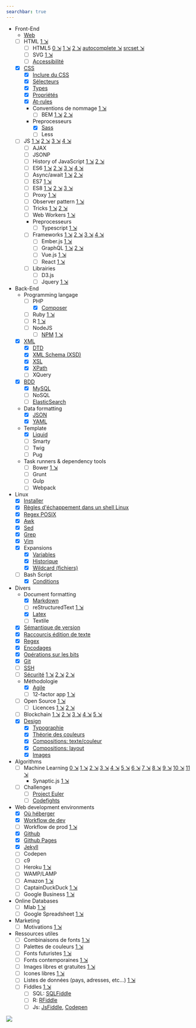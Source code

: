 ```yaml
---
searchbar: true
---
```


- Front-End
  - [Web](web.md)
  - [ ] HTML [1 &#x21F2;](http://pierre-giraud.com/html-css/cours-complet/cours-html-css-presentation.php)
    - [ ] HTML5 [0 &#x21F2;](https://bitsofco.de/whats-new-in-html-5-2/) [1 &#x21F2;](https://medium.com/level-up-web/the-mega-html5-cheatsheet-e8c479b1c521) [2 &#x21F2;](https://www.catswhocode.com/blog/html5-code-snippets-to-take-your-website-to-the-next-level) [autocomplete &#x21F2;](https://davidwalsh.name/datalist) [srcset &#x21F2;](https://medium.freecodecamp.org/a-guide-to-responsive-images-with-ready-to-use-templates-c400bd65c433)
    - [ ] SVG [1 &#x21F2;](https://www.sarasoueidan.com/blog/css-svg-clipping/)
    - [ ] [Accessibilité](accessibilite.md)
  - [x] [CSS](css.md)
    - [x] [Inclure du CSS](css-include.md)
    - [x] [Sélecteurs](css-selecteurs.md)
    - [x] [Types](css-types.md)
    - [x] [Propriétés](css-proprietes.md)
    - [x] [At-rules](css-atrules.md)
    - Conventions de nommage [1 &#x21F2;](https://medium.freecodecamp.org/css-naming-conventions-that-will-save-you-hours-of-debugging-35cea737d849)
      - [ ] BEM [1 &#x21F2;](https://blog.elpassion.com/reasons-to-use-bem-a88738317753) [2 &#x21F2;](https://medium.com/mr-frontend-community/how-to-write-better-css-with-bem-40f492a26192)
    - Preprocesseurs
      - [x] [Sass](sass.md)
      - [ ] Less
  - [ ] JS [1 &#x21F2;](https://medium.com/javascript-scene/top-javascript-frameworks-topics-to-learn-in-2017-700a397b711) [2 &#x21F2;](http://www.aliasdmc.fr/coursjavas/) [3 &#x21F2;](https://medium.freecodecamp.org/the-definitive-javascript-handbook-for-a-developer-interview-44ffc6aeb54e) [4 &#x21F2;](https://blog.logrocket.com/interesting-ecmascript-2017-proposals-163b787cf27c)
    - [ ] AJAX
    - [ ] JSONP
    - [ ] History of JavaScript [1 &#x21F2;](https://medium.freecodecamp.org/ecmascript-tc39-and-the-history-of-javascript-26067498feb9) [2 &#x21F2;](https://closebrace.com/articles/2017-09-11/a-brief-incomplete-history-of-javascript)
    - [ ] ES6 [1 &#x21F2;](https://blog.pragmatists.com/top-10-es6-features-by-example-80ac878794bb) [2 &#x21F2;](https://github.com/mbeaudru/modern-js-cheatsheet) [3 &#x21F2;](https://medium.com/@reasoncode/javascript-es6-exploring-the-new-built-in-methods-b62583b0a8e6) [4 &#x21F2;](https://github.com/jedrichards/es6)
    - [ ] Async/await [1 &#x21F2;](https://medium.freecodecamp.org/oh-yes-async-await-f54e5a079fc1) [2 &#x21F2;](https://www.toptal.com/javascript/asynchronous-javascript-async-await-tutorial)
    - [ ] ES7 [1 &#x21F2;](https://medium.freecodecamp.org/ecmascript-2016-es7-features-86903c5cab70)
    - [ ] ES8 [1 &#x21F2;](https://medium.freecodecamp.org/es8-the-new-features-of-javascript-7506210a1a22) [2 &#x21F2;](https://hackernoon.com/es8-was-released-and-here-are-its-main-new-features-ee9c394adf66) [3 &#x21F2;](https://davidwalsh.name/es7-es8-features)
    - [ ] Proxy [1 &#x21F2;](https://medium.com/dailyjs/how-to-use-javascript-proxies-for-fun-and-profit-365579d4a9f8)
    - [ ] Observer pattern [1 &#x21F2;](https://pawelgrzybek.com/the-observer-pattern-in-javascript-explained/)
    - [ ] Tricks [1 &#x21F2;](https://medium.freecodecamp.org/high-performance-apps-multiplexing-debouncing-system-fonts-and-other-tricks-37c6fd3d7b2d) [2 &#x21F2;](https://air.ghost.io/js-things-i-never-knew-existed/)
    - [ ] Web Workers [1 &#x21F2;](https://medium.freecodecamp.org/how-web-workers-can-help-with-consistent-asynchronous-tasks-in-javascript-cd6d728fa4ee) 
    - Preprocesseurs
      - [ ] Typescript [1 &#x21F2;](https://auth0.com/blog/typescript-practical-introduction/)
    - [ ] Frameworks [1 &#x21F2;](https://medium.freecodecamp.org/a-path-for-you-to-learn-analytics-and-data-skills-bd48ccde7325) [2 &#x21F2;](https://www.npmjs.com/npm/the-state-of-javascript-frameworks-2017-part-3-back-end-frameworks?utm_content=buffer30d2a&utm_medium=social&utm_source=twitter.com&utm_campaign=buffer) [3 &#x21F2;](https://stackoverflow.blog/2018/01/11/brutal-lifecycle-javascript-frameworks/) [4 &#x21F2;](https://javascriptreport.com/the-ultimate-guide-to-javascript-frameworks/)
      - [ ] Ember.js [1 &#x21F2;](https://www.sitepoint.com/ember-js-perfect-framework-web-applications/)
      - [ ] GraphQL [1 &#x21F2;](https://blog.pusher.com/getting-up-and-running-with-graphql/) [2 &#x21F2;](https://www.howtographql.com/?v1)
      - [ ] Vue.js [1 &#x21F2;](https://t.co/jwVzx7gywA)
      - [ ] React [1 &#x21F2;](https://blog.kentcdodds.com/learn-react-fundamentals-and-advanced-patterns-eac90341c9db)
    - [ ] Librairies
      - [ ] D3.js
      - [ ] Jquery [1 &#x21F2;](https://remysharp.com/2017/12/15/is-jquery-still-relevant)

- Back-End
  - Programming langage
    - [ ] PHP
      - [x] [Composer](composer.md)
    - [ ] Ruby [1 &#x21F2;](https://medium.freecodecamp.org/learning-ruby-from-zero-to-hero-90ad4eecc82d)
    - [ ] R [1 &#x21F2;](https://www.datacamp.com/)
    - [ ] NodeJS
      - [ ] [NPM](npm.md) [1 &#x21F2;](http://blog.npmjs.org/post/168978377570/new-package-moniker-rules)
  - [x] [XML](xml.md)
    - [x] [DTD](xml-dtd.md)
    - [x] [XML Schema (XSD)](xml-schema.md)
    - [x] [XSL](xml-xsl.md)
    - [x] [XPath](xml-xpath.md)
    - [ ] XQuery
  - [x] [BDD](bdd.md)
    - [x] [MySQL](mysql.md)
    - [ ] NoSQL
    - [ ] [ElasticSearch](elasticsearch.md)
  - Data formatting
    - [x] [JSON](json.md)
    - [x] [YAML](yaml.md)
  - Template
    - [x] [Liquid](liquid.md)
    - [ ] Smarty
    - [ ] Twig
    - [ ] Pug
  - Task runners & dependency tools
    - [ ] Bower [1 &#x21F2;](https://www.alsacreations.com/tuto/lire/1609-bower-pour-les-nuls.html)
    - [ ] Grunt
    - [ ] Gulp
    - [ ] Webpack

- Linux
  - [x] [Installer](linux-install.md)
  - [x] [Règles d'échappement dans un shell Linux](echap-shell.md)
  - [x] [Regex POSIX](regex-posix.md)
  - [x] [Awk](awk.md)
  - [x] [Sed](sed.md)
  - [x] [Grep](grep.md)
  - [x] [Vim](vim.md)
  - [x] Expansions
    - [x] [Variables](variable-shell.md)
    - [x] [Historique](historique-shell.md)
    - [x] [Wildcard (fichiers)](wildcard.md)
  - [ ] Bash Script
    - [x] [Conditions](conditions-shell.md)

- Divers
  - Document formatting 
    - [x] [Markdown](gfm.md)
    - [ ] reStructuredText [1 &#x21F2;](http://docutils.sourceforge.net/docs/user/rst/cheatsheet.txt)
    - [x] [Latex](latex.md)
    - [ ] Textile
  - [x] [Sémantique de version](semver.md)
  - [x] [Raccourcis édition de texte](text-editing.md)
  - [x] [Regex](regex.md)
  - [x] [Encodages](encodages.md)
  - [x] [Opérations sur les bits](bitwise-operations.md)
  - [x] [Git](git.md)
  - [ ] [SSH](ssh.md)
  - [ ] [Sécurité](securite.md) [1 &#x21F2;](https://medium.freecodecamp.org/https-explained-with-carrier-pigeons-7029d2193351?utm_content=buffer1f715&utm_medium=social&utm_source=twitter.com&utm_campaign=buffer) [2 &#x21F2;](https://medium.freecodecamp.org/openssl-command-cheatsheet-b441be1e8c4a) [2 &#x21F2;](https://medium.freecodecamp.org/how-to-get-https-working-on-your-local-development-environment-in-5-minutes-7af615770eec)
  - Méthodologie
    - [x] [Agile](agile.md)
    - [ ] 12-factor app [1 &#x21F2;](https://12factor.net/fr/)
  - [ ] Open Source [1 &#x21F2;](https://opensource.guide/)
    - [ ] Licences [1 &#x21F2;](https://medium.freecodecamp.org/how-open-source-licenses-work-and-how-to-add-them-to-your-projects-34310c3cf94) [2 &#x21F2;](https://spdx.org/licenses)
  - [ ] Blockchain [1 &#x21F2;](https://medium.freecodecamp.org/bitcoin-flipping-the-coin-a060df19d20d) [2 &#x21F2;](https://blockchaindemo.io/) [3 &#x21F2;](https://github.com/igorbarinov/awesome-blockchain) [4 &#x21F2;](https://medium.freecodecamp.org/how-does-bitcoin-work-i-built-an-app-to-show-you-f9fcd50bdd0d) [5 &#x21F2;](https://medium.freecodecamp.org/the-authoritative-guide-to-blockchain-development-855ab65b58bc)
  - [x] [Design](design.md)
    - [x] [Typographie](design-typographie.md)
    - [x] [Théorie des couleurs](design-couleur.md)
    - [x] [Compositions: texte/couleur](design-couleur-2.md)
    - [x] [Compositions: layout](design-layout.md)
    - [x] [Images](design-image.md)

- Algorithms
  - [ ] Machine Learning [0 &#x21F2;](https://medium.freecodecamp.org/you-need-these-cheat-sheets-if-youre-tackling-machine-learning-algorithms-45da5743888e) [1 &#x21F2;](https://medium.freecodecamp.org/every-single-machine-learning-course-on-the-internet-ranked-by-your-reviews-3c4a7b8026c0) [2 &#x21F2;](https://medium.freecodecamp.org/deep-learning-for-developers-tools-you-can-use-to-code-neural-networks-on-day-1-34c4435ae6b) [3 &#x21F2;](https://startupsventurecapital.com/essential-cheat-sheets-for-machine-learning-and-deep-learning-researchers-efb6a8ebd2e5) [4 &#x21F2;](https://blog.statsbot.co/deep-learning-achievements-4c563e034257) [5 &#x21F2;](https://medium.freecodecamp.org/a-path-for-you-to-learn-analytics-and-data-skills-bd48ccde7325) [6 &#x21F2;](https://medium.freecodecamp.org/build-a-flexible-neural-network-with-backpropagation-in-python-acffeb7846d0) [7 &#x21F2;](https://medium.freecodecamp.org/a-path-for-you-to-learn-analytics-and-data-skills-bd48ccde7325) [8 &#x21F2;](https://medium.freecodecamp.org/how-to-deploy-an-object-detection-model-with-tensorflow-serving-d6436e65d1d9) [9 &#x21F2;](https://medium.freecodecamp.org/making-your-own-face-recognition-system-29a8e728107c) [10 &#x21F2;](https://twitter.com/fchollet/status/951828914103402497) [11 &#x21F2;](https://twitter.com/jacswork/status/957924537013764096)
    - Synaptic.js [1 &#x21F2;](https://medium.freecodecamp.org/how-to-create-a-neural-network-in-javascript-in-only-30-lines-of-code-343dafc50d49)
  - [ ] Challenges
    - [ ] [Project Euler](https://projecteuler.net/archives)
    - [ ] [Codefights](http://codefights.com/)

- Web development environments
  - [x] [Où héberger](hosting.md)
  - [x] [Workflow de dev](dev-workflow.md)
  - [ ] Workflow de prod [1 &#x21F2;](https://medium.freecodecamp.org/how-to-make-your-startups-cloud-more-stable-4-practical-devops-tips-823e4202518c)
  - [x] [Github](github.md)
  - [x] [Github Pages](github-pages.md)
  - [x] [Jekyll](jekyll.md)
  - [ ] Codepen
  - [ ] c9
  - [ ] Heroku [1 &#x21F2;](https://www.sitepoint.com/how-to-deploy-node-applications-heroku-vs-now-sh/)
  - [ ] WAMP/LAMP
  - [ ] Amazon [1 &#x21F2;](https://medium.freecodecamp.org/how-to-create-your-first-safe-server-ready-for-production-f1cc60eec69a)
  - [ ] CaptainDuckDuck [1 &#x21F2;](https://medium.freecodecamp.org/how-i-cut-my-heroku-cost-by-400-5b9d0220ce13)
  - [ ] Google Business [1 &#x21F2;](https://www.gybo.com/lessons)

- Online Databases
  - [ ] Mlab [1 &#x21F2;](https://forum.freecodecamp.org/t/guide-for-using-mongodb-and-deploying-to-heroku/19347)
  - [ ] Google Spreadsheet [1 &#x21F2;](https://medium.freecodecamp.org/get-sheet-done-using-google-spreadsheets-as-your-data-backend-650ba23dc6d9)

- Marketing
  - [ ] Motivations [1 &#x21F2;](http://jamesarcher.me/user-motivators)

- Ressources utiles
  - [ ] Combinaisons de fonts [1 &#x21F2;](https://www.canva.com/font-combinations/?utm_content=buffer2eef7&utm_medium=social&utm_source=twitter.com&utm_campaign=buffer)
  - [ ] Palettes de couleurs [1 &#x21F2;](https://www.canva.com/colors/combinations/?s=spearmint)
  - [ ] Fonts futuristes [1 &#x21F2;](https://www.canva.com/learn/futuristic-fonts/?utm_content=buffer3050a&utm_medium=social&utm_source=twitter.com&utm_campaign=buffer)
  - [ ] Fonts contemporaines [1 &#x21F2;](https://www.canva.com/learn/modern-fonts/?utm_source=twitter&utm_medium=social&utm_campaign=DesignSchool)
  - [ ] Images libres et gratuites [1 &#x21F2;](https://medium.com/@danielal007/25-badass-sites-with-free-stock-photos-653f2b16d05b)
  - [ ] Icones libres [1 &#x21F2;](https://www.canva.com/learn/free-icons-download/?utm_content=bufferd0915&utm_medium=social&utm_source=twitter.com&utm_campaign=buffer)
  - [ ] Listes de données (pays, adresses, etc...) [1 &#x21F2;](https://www.lists.design/)
  - [ ] Fiddles [1 &#x21F2;](https://fiddles.io/)
    - [ ] SQL: [SQLFiddle](http://sqlfiddle.com/)
    - [ ] R: [RFiddle](http://www.r-fiddle.org/#/)
    - [ ] Js: [JsFiddle](https://jsfiddle.net/), [Codepen](http://codepen.io/)

![](https://i.imgur.com/FzRrYBw.png)
